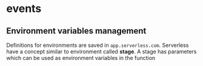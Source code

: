 # events

## Environment variables management

Definitions for environments are saved in `app.serverless.com`.
Serverless have a concept similar to environment called **stage**. A stage has parameters which can be used as environment variables in the function
